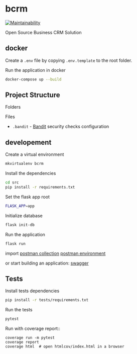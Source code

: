 # bcrm

[![Maintainability](https://api.codeclimate.com/v1/badges/c786ce57567ecefe0fb6/maintainability)](https://codeclimate.com/github/skalpel-tech/bcrm/maintainability)

Open Source Business CRM Solution

## docker

Create a `.env` file by copying `.env.template` to the root folder.

Run the application in docker

```bash
docker-compose up --build
```

## Project Structure

Folders

Files

* `.bandit` - [Bandit](https://bandit.readthedocs.io/en/latest/) security checks configuration


## developement

Create a virtual environment

```bash
mkvirtualenv bcrm
```

Install the dependencies

```bash
cd src
pip install -r requirements.txt
```

Set the flask app root

```bash
FLASK_APP=app
```

Initialize database

```bash
flask init-db
```


Run the application

```bash
flask run
```

import [postman collection](postman/BCRM.postman_collection.json)  [postman environment](postman/BCRM.postman_environment.json)

or start building an application: [swagger](docs\BCRM.swagger.yml)

## Tests

Install tests dependencies

```bash
pip install -r tests/requirements.txt
```

Run the tests

```bash
pytest
```

Run with coverage report::

```
coverage run -m pytest
coverage report
coverage html  # open htmlcov/index.html in a browser
```
